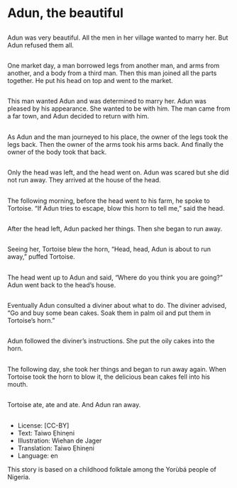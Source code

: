 # Adun, the beautiful

##
Adun was very beautiful. All the
men in her village wanted to
marry her. But Adun refused
them all.

##
One market day, a man
borrowed legs from another
man, and arms from another,
and a body from a third man.
Then this man joined all the
parts together. He put his head
on top and went to the market.

##
This man wanted Adun and was
determined to marry her. Adun
was pleased by his appearance.
She wanted to be with him. The
man came from a far town, and
Adun decided to return with
him.

##
As Adun and the man journeyed
to his place, the owner of the
legs took the legs back.
Then the owner of the arms
took his arms back.
And finally the owner of the
body took that back.

##
Only the head was left, and the
head went on. Adun was scared
but she did not run away. They
arrived at the house of the
head.

##
The following morning, before
the head went to his farm, he
spoke to Tortoise. “If Adun tries
to escape, blow this horn to tell
me,” said the head.

##
After the head left, Adun packed
her things. Then she began to
run away.

##
Seeing her, Tortoise blew the
horn, “Head, head, Adun is
about to run away,” puffed
Tortoise.

##
The head went up to Adun and
said, “Where do you think you
are going?”
Adun went back to the head’s
house.

##
Eventually Adun consulted a
diviner about what to do. The
diviner advised, “Go and buy
some bean cakes. Soak them in
palm oil and put them in
Tortoise’s horn.”

##
Adun followed the diviner’s
instructions. She put the oily
cakes into the horn.

##
The following day, she took her
things and began to run away
again. When Tortoise took the
horn to blow it, the delicious
bean cakes fell into his mouth.

##
Tortoise ate, ate and ate.
And Adun ran away.

##
* License: [CC-BY]
* Text: Taiwo Ẹhinẹni
* Illustration: Wiehan de Jager
* Translation: Taiwo Ẹhinẹni
* Language: en

This story is based on a childhood
folktale among the Yorùbá people of
Nigeria.
